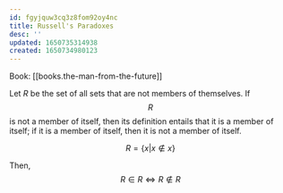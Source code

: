 ```yaml
---
id: fgyjquw3cq3z8fom92oy4nc
title: Russell's Paradoxes
desc: ''
updated: 1650735314938
created: 1650734980123
---
```


Book: [[books.the-man-from-the-future]]

Let $R$ be the set of all sets that are not members of themselves. If $$R$$ is not a member of itself, then its definition entails that it is a member of itself; if it is a member of itself, then it is not a member of itself.


$$
R = \{x | x \not\in x\}
$$

Then,
$$
R \in R \iff R \not\in R
$$
